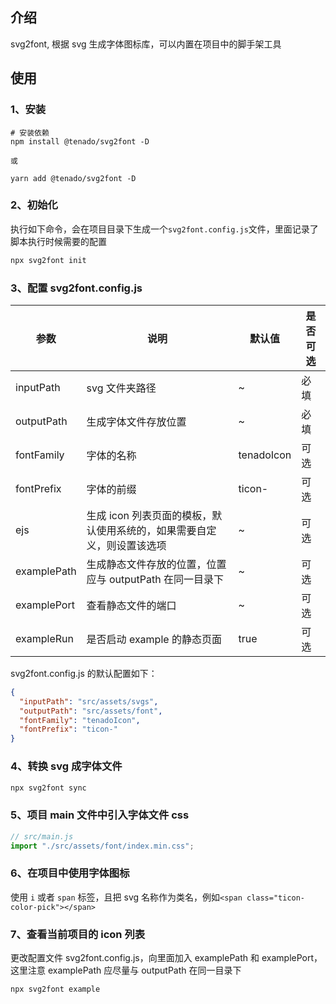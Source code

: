 ## 介绍

svg2font, 根据 svg 生成字体图标库，可以内置在项目中的脚手架工具

## 使用

### 1、安装

```text
# 安装依赖
npm install @tenado/svg2font -D

或

yarn add @tenado/svg2font -D
```

### 2、初始化

执行如下命令，会在项目目录下生成一个`svg2font.config.js`文件，里面记录了脚本执行时候需要的配置

```bash
npx svg2font init
```

### 3、配置 svg2font.config.js

| 参数        | 说明                                                                   | 默认值     | 是否可选 |
| ----------- | ---------------------------------------------------------------------- | ---------- | -------- |
| inputPath   | svg 文件夹路径                                                         | ~          | 必填     |
| outputPath  | 生成字体文件存放位置                                                   | ~          | 必填     |
| fontFamily  | 字体的名称                                                             | tenadoIcon | 可选     |
| fontPrefix  | 字体的前缀                                                             | ticon-     | 可选     |
| ejs         | 生成 icon 列表页面的模板，默认使用系统的，如果需要自定义，则设置该选项 | ~          | 可选     |
| examplePath | 生成静态文件存放的位置，位置应与 outputPath 在同一目录下               | ~          | 可选     |
| examplePort | 查看静态文件的端口                                                     | ~          | 可选     |
| exampleRun  | 是否启动 example 的静态页面                                            | true       | 可选     |

svg2font.config.js 的默认配置如下：

```json
{
  "inputPath": "src/assets/svgs",
  "outputPath": "src/assets/font",
  "fontFamily": "tenadoIcon",
  "fontPrefix": "ticon-"
}
```

### 4、转换 svg 成字体文件

```bash
npx svg2font sync
```

### 5、项目 main 文件中引入字体文件 css

```js
// src/main.js
import "./src/assets/font/index.min.css";
```

### 6、在项目中使用字体图标

使用 `i` 或者 `span` 标签，且把 svg 名称作为类名，例如`<span class="ticon-color-pick"></span>`

### 7、查看当前项目的 icon 列表

更改配置文件 svg2font.config.js，向里面加入 examplePath 和 examplePort，这里注意 examplePath 应尽量与 outputPath 在同一目录下

```bash
npx svg2font example
```
